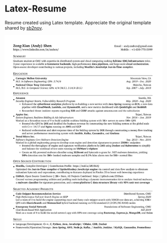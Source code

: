 # Latex-Resume
Resume created using Latex template.
Appreciate the original template shared by [sb2nov].

<img src="https://raw.githubusercontent.com/ZSShen/Latex-Resume/master/assets/resume.jpg">

[sb2nov]:https://github.com/sb2nov/resume
